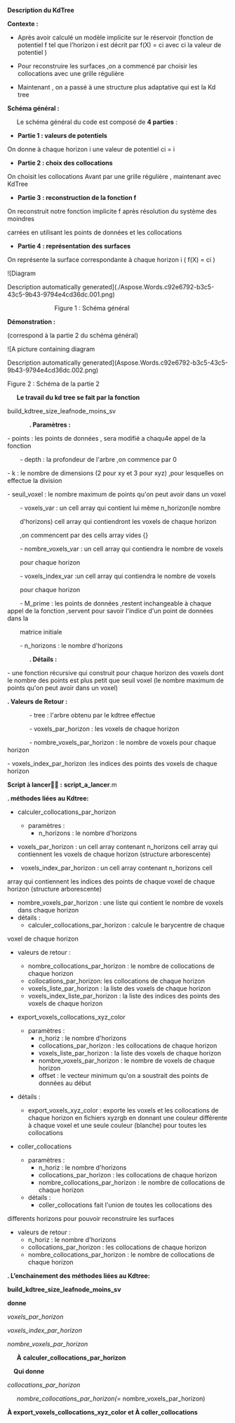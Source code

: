 ﻿**Description du KdTree** 



**Contexte :**

- Après avoir calculé un modèle implicite sur le réservoir (fonction de potentiel  f  tel que l’horizon i est décrit par f(X) = ci avec ci la valeur de potentiel )

- Pour reconstruire les surfaces ,on a commencé par choisir les collocations avec une grille régulière 

- Maintenant , on a passé à une structure plus adaptative qui est la Kd tree 




**Schéma général :**

`	`Le schéma général du code est composé de **4 parties** :

- **Partie 1 : valeurs de potentiels**

On donne à chaque horizon i une valeur de potentiel ci = i 

- **Partie 2 : choix des collocations** 

On choisit les collocations Avant par une grille régulière , maintenant avec KdTree

- **Partie 3 : reconstruction de la fonction f** 

On reconstruit notre fonction implicite f  après résolution du système des moindres 

carrées en utilisant les points de données et les collocations 

- **Partie 4 : représentation des surfaces** 

On représente la surface correspondante à chaque horizon i ( f(X) = ci )
















![Diagram

Description automatically generated](./Aspose.Words.c92e6792-b3c5-43c5-9b43-9794e4cd36dc.001.png)

`				`Figure 1 : Schéma général



**Démonstration :**

(correspond à la partie 2 du schéma général)

![A picture containing diagram

Description automatically generated](Aspose.Words.c92e6792-b3c5-43c5-9b43-9794e4cd36dc.002.png)

Figure 2 : Schéma de la partie 2

`	`**Le travail du kd tree se fait par la fonction**  

build\_kdtree\_size\_leafnode\_moins\_sv

`    	`**. Paramètres :**

\- points : les points de données , sera modifié a chaqu4e appel de la fonction  

`    `- depth : la profondeur de l'arbre ,on commence par 0 

\- k : le nombre de dimensions (2 pour xy et 3 pour xyz) ,pour lesquelles on effectue la division

\- seuil\_voxel : le nombre maximum de points qu'on peut avoir dans un voxel 



`    `- voxels\_var : un cell array qui contient lui même n\_horizon(le nombre

`    `d'horizons) cell array qui contiendront les voxels de chaque horizon

`    `,on commencent par des cells array vides {}



`    `- nombre\_voxels\_var : un cell array qui contiendra le nombre de voxels

`    `pour chaque horizon 



`    `- voxels\_index\_var :un cell array qui contiendra le nombre de voxels

`    `pour chaque horizon



`    `- M\_prime : les points de données ,restent inchangeable à chaque appel de       la fonction ,servent pour savoir l'indice d'un point de données dans la

`    `matrice initiale 

`    `- n\_horizons : le nombre d'horizons 

`    	`**. Détails :**

\- une fonction récursive qui construit pour chaque horizon des voxels dont le nombre des points est plus petit que seuil voxel (le nombre maximum de points qu'on peut avoir dans un voxel) 

**. Valeurs de Retour :**

`    	`- tree : l'arbre obtenu par le kdtree effectue 

`    	`- voxels\_par\_horizon : les voxels de chaque horizon 

`    	`- nombre\_voxels\_par\_horizon : le nombre de voxels pour chaque horizon 

\- voxels\_index\_par\_horizon :les indices des points des voxels de chaque horizon 


**Script à lancer :** **script\_a\_lancer**.m

**. méthodes liées au Kdtree:**

- calculer\_collocations\_par\_horizon
  - paramètres :
    - n\_horizons : le nombre d'horizons 



- voxels\_par\_horizon : un cell array contenant n\_horizons cell array qui contiennent les voxels de chaque horizon (structure arborescente)



- ` `voxels\_index\_par\_horizon : un cell array contenant n\_horizons cell

array qui contiennent les indices des points de chaque voxel de chaque horizon (structure arborescente)



- nombre\_voxels\_par\_horizon : une liste qui contient le nombre de voxels dans chaque horizon
- détails :
  - calculer\_collocations\_par\_horizon : calcule le barycentre de chaque

voxel de chaque horizon

- valeurs de retour :
  - nombre\_collocations\_par\_horizon : le nombre de collocations de chaque horizon
  - collocations\_par\_horizon: les collocations de chaque horizon
  - voxels\_liste\_par\_horizon : la liste des voxels de chaque horizon
  - voxels\_index\_liste\_par\_horizon : la liste des indices des points des voxels de chaque horizon

- export\_voxels\_collocations\_xyz\_color
  - paramètres :
    - n\_horiz : le nombre d'horizons 
    - collocations\_par\_horizon : les collocations de chaque horizon 
    - voxels\_liste\_par\_horizon : la liste des voxels de chaque horizon 
    - nombre\_voxels\_par\_horizon : le nombre de voxels de chaque horizon 
    - offset : le vecteur minimum qu'on a soustrait des points de données au début 

- détails :
  - export\_voxels\_xyz\_color : exporte les voxels et les collocations de chaque horizon en fichiers xyzrgb en donnant une couleur différente à chaque voxel et une seule couleur (blanche) pour toutes les collocations 


- coller\_collocations
  - paramètres :
    - n\_horiz : le nombre d'horizons
    - collocations\_par\_horizon : les collocations de chaque horizon
    - nombre\_collocations\_par\_horizon : le nombre de collocations de chaque horizon
  - détails :
    - coller\_collocations fait l'union de toutes les collocations des

differents horizons pour pouvoir reconstruire les surfaces

- valeurs de retour :
  - n\_horiz : le nombre d'horizons
  - collocations\_par\_horizon : les collocations de chaque horizon
  - nombre\_collocations\_par\_horizon : le nombre de collocations de chaque horizon


**. L’enchainement des méthodes liées au Kdtree:**

**build\_kdtree\_size\_leafnode\_moins\_sv**

**donne** 

*voxels\_par\_horizon*

*voxels\_index\_par\_horizon*

*nombre\_voxels\_par\_horizon*

`   `**À** 				**calculer\_collocations\_par\_horizon**

`  `**Qui donne** 



*collocations\_par\_horizon*

`	`*nombre\_collocations\_par\_horizon(=* nombre\_voxels\_par\_horizon)

**À 	export\_voxels\_collocations\_xyz\_color et À coller\_collocations**




